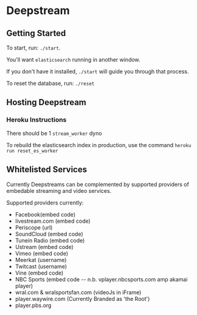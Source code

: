 # Deepstream

## Getting Started
To start, run: `./start`. 

You'll want `elasticsearch` running in another window. 

If you don't have it installed, `./start` will guide you through that process.

To reset the database, run: `./reset`


## Hosting Deepstream

### Heroku Instructions

There should be 1 `stream_worker` dyno

To rebuild the elasticsearch index in production, use the command
`heroku run reset_es_worker`

## Whitelisted Services

Currently Deepstreams can be complemented by supported providers of embedable streaming and video services.

Supported providers currently:

- Facebook(embed code)
- livestream.com (embed code)
- Periscope (url)
- SoundCloud (embed code)
- Tunein Radio (embed code)
- Ustream (embed code)
- Vimeo (embed code)
- Meerkat (username)
- Twitcast (username)
- Vine (embed code)
- NBC Sports (embed code -- n.b. vplayer.nbcsports.com amp akamai player)
- wral.com & wralsportsfan.com (videoJs in iFrame)
- player.waywire.com (Currently Branded as 'the Root')
- player.pbs.org
